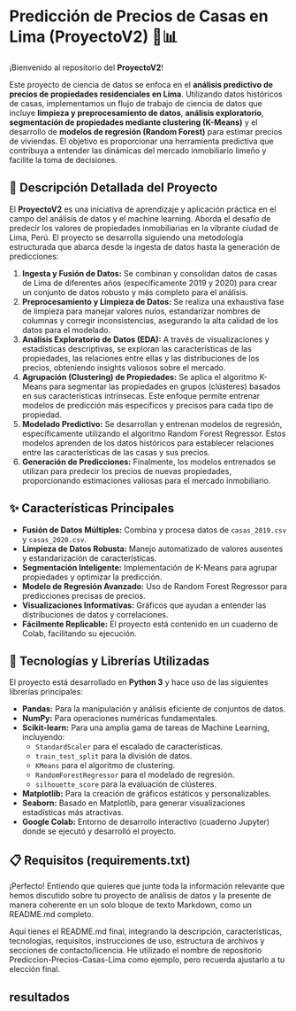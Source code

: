 # Predicción de Precios de Casas en Lima (ProyectoV2) 🏡📊

¡Bienvenido al repositorio del **ProyectoV2**!

Este proyecto de ciencia de datos se enfoca en el **análisis predictivo de precios de propiedades residenciales en Lima**. Utilizando datos históricos de casas, implementamos un flujo de trabajo de ciencia de datos que incluye **limpieza y preprocesamiento de datos**, **análisis exploratorio**, **segmentación de propiedades mediante clustering (K-Means)** y el desarrollo de **modelos de regresión (Random Forest)** para estimar precios de viviendas. El objetivo es proporcionar una herramienta predictiva que contribuya a entender las dinámicas del mercado inmobiliario limeño y facilite la toma de decisiones.



## 📝 Descripción Detallada del Proyecto

El **ProyectoV2** es una iniciativa de aprendizaje y aplicación práctica en el campo del análisis de datos y el machine learning. Aborda el desafío de predecir los valores de propiedades inmobiliarias en la vibrante ciudad de Lima, Perú. El proyecto se desarrolla siguiendo una metodología estructurada que abarca desde la ingesta de datos hasta la generación de predicciones:

1.  **Ingesta y Fusión de Datos:** Se combinan y consolidan datos de casas de Lima de diferentes años (específicamente 2019 y 2020) para crear un conjunto de datos robusto y más completo para el análisis.
2.  **Preprocesamiento y Limpieza de Datos:** Se realiza una exhaustiva fase de limpieza para manejar valores nulos, estandarizar nombres de columnas y corregir inconsistencias, asegurando la alta calidad de los datos para el modelado.
3.  **Análisis Exploratorio de Datos (EDA):** A través de visualizaciones y estadísticas descriptivas, se exploran las características de las propiedades, las relaciones entre ellas y las distribuciones de los precios, obteniendo insights valiosos sobre el mercado.
4.  **Agrupación (Clustering) de Propiedades:** Se aplica el algoritmo K-Means para segmentar las propiedades en grupos (clústeres) basados en sus características intrínsecas. Este enfoque permite entrenar modelos de predicción más específicos y precisos para cada tipo de propiedad.
5.  **Modelado Predictivo:** Se desarrollan y entrenan modelos de regresión, específicamente utilizando el algoritmo Random Forest Regressor. Estos modelos aprenden de los datos históricos para establecer relaciones entre las características de las casas y sus precios.
6.  **Generación de Predicciones:** Finalmente, los modelos entrenados se utilizan para predecir los precios de nuevas propiedades, proporcionando estimaciones valiosas para el mercado inmobiliario.



## ✨ Características Principales

* **Fusión de Datos Múltiples:** Combina y procesa datos de `casas_2019.csv` y `casas_2020.csv`.
* **Limpieza de Datos Robusta:** Manejo automatizado de valores ausentes y estandarización de características.
* **Segmentación Inteligente:** Implementación de K-Means para agrupar propiedades y optimizar la predicción.
* **Modelo de Regresión Avanzado:** Uso de Random Forest Regressor para predicciones precisas de precios.
* **Visualizaciones Informativas:** Gráficos que ayudan a entender las distribuciones de datos y correlaciones.
* **Fácilmente Replicable:** El proyecto está contenido en un cuaderno de Colab, facilitando su ejecución.

## 🚀 Tecnologías y Librerías Utilizadas

El proyecto está desarrollado en **Python 3** y hace uso de las siguientes librerías principales:

* **Pandas:** Para la manipulación y análisis eficiente de conjuntos de datos.
* **NumPy:** Para operaciones numéricas fundamentales.
* **Scikit-learn:** Para una amplia gama de tareas de Machine Learning, incluyendo:
    * `StandardScaler` para el escalado de características.
    * `train_test_split` para la división de datos.
    * `KMeans` para el algoritmo de clustering.
    * `RandomForestRegressor` para el modelado de regresión.
    * `silhouette_score` para la evaluación de clústeres.
* **Matplotlib:** Para la creación de gráficos estáticos y personalizables.
* **Seaborn:** Basado en Matplotlib, para generar visualizaciones estadísticas más atractivas.
* **Google Colab:** Entorno de desarrollo interactivo (cuaderno Jupyter) donde se ejecutó y desarrolló el proyecto.

## 📋 Requisitos (requirements.txt)

¡Perfecto! Entiendo que quieres que junte toda la información relevante que hemos discutido sobre tu proyecto de análisis de datos y la presente de manera coherente en un solo bloque de texto Markdown, como un README.md completo.

Aquí tienes el README.md final, integrando la descripción, características, tecnologías, requisitos, instrucciones de uso, estructura de archivos y secciones de contacto/licencia. He utilizado el nombre de repositorio Prediccion-Precios-Casas-Lima como ejemplo, pero recuerda ajustarlo a tu elección final.
## resultados 


